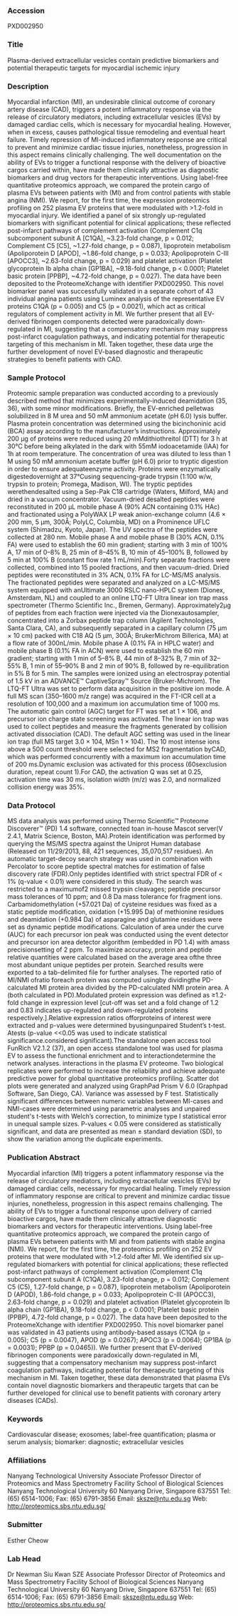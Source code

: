 ### Accession
PXD002950

### Title
Plasma-derived extracellular vesicles contain predictive biomarkers and potential therapeutic targets for myocardial ischemic injury

### Description
Myocardial infarction (MI), an undesirable clinical outcome of coronary artery disease (CAD), triggers a potent inflammatory response via the release of circulatory mediators, including extracellular vesicles (EVs) by damaged cardiac cells, which is necessary for myocardial healing. However, when in excess, causes pathological tissue remodeling and eventual heart failure. Timely repression of MI-induced inflammatory response are critical to prevent and minimize cardiac tissue injuries, nonetheless, progression in this aspect remains clinically challenging. The well documentation on the ability of EVs to trigger a functional response with the delivery of bioactive cargos carried within, have made them clinically attractive as diagnostic biomarkers and drug vectors for therapeutic interventions. Using label-free quantitative proteomics approach, we compared the protein cargo of plasma EVs between patients with (MI) and from control patients with stable angina (NMI). We report, for the first time, the expression proteomics profiling on 252 plasma EV proteins that were modulated with >1.2-fold in myocardial injury. We identified a panel of six strongly up-regulated biomarkers with significant potential for clinical applications; these reflected post-infarct pathways of complement activation (Complement C1q subcomponent subunit A [C1QA], ~3.23-fold change, p = 0.012; Complement C5 [C5], ~1.27-fold change, p = 0.087), lipoprotein metabolism (Apoliporotein D [APOD], ~1.86-fold change, p = 0.033; Apolipoprotein C-III [APOCC3], ~2.63-fold change, p = 0.029) and platelet activation (Platelet glycoprotein Ib alpha chain [GP1BA], ~9.18-fold change, p < 0.0001; Platelet basic protein [PPBP], ~4.72-fold change, p = 0.027). The data have been deposited to the ProteomeXchange with identifier PXD002950. This novel biomarker panel was successfully validated in a separate cohort of 43 individual angina patients using Luminex analysis of the representative EV proteins C1QA (p = 0.005) and C5 (p = 0.0021), which act as critical regulators of complement activity in MI. We further present that all EV-derived fibrinogen components detected were paradoxically down-regulated in MI, suggesting that a compensatory mechanism may suppress post-infarct coagulation pathways, and indicating potential for therapeutic targeting of this mechanism in MI. Taken together, these data urge the further development of novel EV-based diagnostic and therapeutic strategies to benefit patients with CAD.

### Sample Protocol
Proteomic sample preparation was conducted according to a previously described method that minimizes experimentally-induced deamidation (35, 36), with some minor modifications. Briefly, the EV-enriched pelletwas solubilized in 8 M urea and 50 mM ammonium acetate (pH 6.0) lysis buffer. Plasma protein concentration was determined using the bicinchoninic acid (BCA) assay according to the manufacturer’s instructions. Approximately 200 µg of proteins were reduced using 20 mMdithiothreitol (DTT) for 3 h at 30°C before being alkylated in the dark with 55mM iodoacetamide (IAA) for 1h at room temperature. The concentration of urea was diluted to less than 1 M using 50 mM ammonium acetate buffer (pH 6.0) prior to tryptic digestion in order to ensure adequateenzyme activity. Proteins were enzymatically digestedovernight at 37°Cusing sequencing-grade trypsin (1:100 w/w, trypsin to protein; Promega, Madison, WI). The tryptic peptides werethendesalted using a Sep-Pak C18 cartridge (Waters, Milford, MA) and dried in a vacuum concentrator. Vacuum-dried desalted peptides were reconstituted in 200 µL mobile phase A (90% ACN containing 0.1% HAc) and fractionated using a PolyWAX LP weak anion-exchange column (4.6 × 200 mm, 5 μm, 300Å; PolyLC, Columbia, MD) on a Prominence UFLC system (Shimadzu, Kyoto, Japan). The UV spectra of the peptides were collected at 280 nm. Mobile phase A and mobile phase B (30% ACN, 0.1% FA) were used to establish the 60 min gradient; starting with 3 min of 100% A, 17 min of 0–8% B, 25 min of 8–45% B, 10 min of 45–100% B, followed by 5 min at 100% B (constant flow rate 1 mL/min).Forty separate fractions were collected, combined into 15 pooled fractions, and then vacuum-dried. Dried peptides were reconstituted in 3% ACN, 0.1% FA for LC-MS/MS analysis. The fractionated peptides were separated and analyzed on a LC-MS/MS system equipped with anUltimate 3000 RSLC nano-HPLC system (Dionex, Amsterdam, NL) and coupled to an online LTQ-FT Ultra linear ion trap mass spectrometer (Thermo Scientific Inc., Bremen, Germany). Approximately2μg of peptides from each fraction were injected via the Dionexautosampler, concentrated into a Zorbax peptide trap column (Agilent Technologies, Santa Clara, CA), and subsequently separated in a capillary column (75 μm × 10 cm) packed with C18 AQ (5 μm, 300Å; BrukerMichrom Billerica, MA) at a flow rate of 300nL/min. Mobile phase A (0.1% FA in HPLC water) and mobile phase B (0.1% FA in ACN) were used to establish the 60 min gradient; starting with 1 min of 5–8% B, 44 min of 8–32% B, 7 min of 32–55% B, 1 min of 55–90% B and 2 min of 90% B, followed by re-equilibration in 5% B for 5 min. The samples were ionized using an electrospray potential of 1.5 kV in an ADVANCE™ CaptiveSpray™ Source (Bruker-Michrom). The LTQ-FT Ultra was set to perform data acquisition in the positive ion mode. A full MS scan (350–1600 m/z range) was acquired in the FT-ICR cell at a resolution of 100,000 and a maximum ion accumulation time of 1000 ms. The automatic gain control (AGC) target for FT was set at 1 × 106, and precursor ion charge state screening was activated. The linear ion trap was used to collect peptides and measure the fragments generated by collision activated dissociation (CAD). The default AGC setting was used in the linear ion trap (full MS target 3.0 × 104, MSn 1 × 104). The 10 most intense ions above a 500 count threshold were selected for MS2 fragmentation byCAD, which was performed concurrently with a maximum ion accumulation time of 200 ms.Dynamic exclusion was activated for this process (60sexclusion duration, repeat count 1).For CAD, the activation Q was set at 0.25, activation time was 30 ms, isolation width (m/z) was 2.0, and normalized collision energy was 35%.

### Data Protocol
MS data analysis was performed using Thermo Scientific™ Proteome Discoverer™ (PD) 1.4 software, connected toan in-house Mascot server(V 2.4.1, Matrix Science, Boston, MA).Protein identification was performed by querying the MS/MS spectra against the Uniprot Human database (Released on 11/29/2013, 88, 421 sequences, 35,070,517 residues). An automatic target-decoy search strategy was used in combination with Percolator to score peptide spectral matches for estimation of false discovery rate (FDR).Only peptides identified with strict spectral FDR of < 1% (q-value < 0.01) were considered in this study. The search was restricted to a maximumof2 missed trypsin cleavages; peptide precursor mass tolerances of 10 ppm; and 0.8 Da mass tolerance for fragment ions. Carbamidomethylation (+57.021 Da) of cysteine residues was fixed as a static peptide modification, oxidation (+15.995 Da) of methionine residues and deamidation (+0.984 Da) of asparagine and glutamine residues were set as dynamic peptide modifications. Calculation of area under the curve (AUC) for each precursor ion peak was conducted using the event detector and precursor ion area detector algorithm (embedded in PD 1.4) with amass precisionsetting of 2 ppm. To maximize accuracy, protein and peptide relative quantities were calculated based on the average area ofthe three most abundant unique peptides per protein. Searched results were exported to a tab-delimited file for further analyses. The reported ratio of MI/NMI ofratio foreach protein was computed usingby dividingthe PD-calculated MI protein area divided by the PD-calculated NMI protein area. A  (both calculated in PD).Modulated protein expression was defined as  ≥1.2-fold change in expression level [cut-off was set and a fold change of 1.2 and 0.83 indicates up-regulated and down-regulated proteins respectively.].Relative expression ratios offorproteins of interest were extracted and p-values were determined byusingunpaired Student’s t-test. Atests (p-value <<0.05 was used to indicate statistical significance.considered significant).The standalone open access tool FunRich V2.1.2 (37), an open access standalone tool was used for plasma EV to assess the functional enrichment and to interactiondetermine the network analyses. interactions in the plasma EV proteome. Two biological replicates were performed to increase the reliability and achieve adequate predictive power for global quantitative proteomics profiling. Scatter dot plots were generated and analyzed using GraphPad Prism V 6.0 (Graphpad Software, San Diego, CA). Variance was assessed by F test. Statistically significant differences between numeric variables between MI-cases and NMI-cases were determined using parametric analyses and unpaired student's t-tests with Welch’s correction, to minimize type I statistical error in unequal sample sizes. P-values < 0.05 were considered as statistically significant, and data are presented as mean ± standard deviation (SD), to show the variation among the duplicate experiments.

### Publication Abstract
Myocardial infarction (MI) triggers a potent inflammatory response via the release of circulatory mediators, including extracellular vesicles (EVs) by damaged cardiac cells, necessary for myocardial healing. Timely repression of inflammatory response are critical to prevent and minimize cardiac tissue injuries, nonetheless, progression in this aspect remains challenging. The ability of EVs to trigger a functional response upon delivery of carried bioactive cargos, have made them clinically attractive diagnostic biomarkers and vectors for therapeutic interventions. Using label-free quantitative proteomics approach, we compared the protein cargo of plasma EVs between patients with MI and from patients with stable angina (NMI). We report, for the first time, the proteomics profiling on 252 EV proteins that were modulated with &gt;1.2-fold after MI. We identified six up-regulated biomarkers with potential for clinical applications; these reflected post-infarct pathways of complement activation (Complement C1q subcomponent subunit A (C1QA), 3.23-fold change, p = 0.012; Complement C5 (C5), 1.27-fold change, p = 0.087), lipoprotein metabolism (Apoliporotein D (APOD), 1.86-fold change, p = 0.033; Apolipoprotein C-III (APOCC3), 2.63-fold change, p = 0.029) and platelet activation (Platelet glycoprotein Ib alpha chain (GP1BA), 9.18-fold change, p &lt; 0.0001; Platelet basic protein (PPBP), 4.72-fold change, p = 0.027). The data have been deposited to the ProteomeXchange with identifier PXD002950. This novel biomarker panel was validated in 43 patients using antibody-based assays (C1QA (p = 0.005); C5 (p = 0.0047), APOD (p = 0.0267); APOC3 (p = 0.0064); GP1BA (p = 0.0031); PPBP (p = 0.0465)). We further present that EV-derived fibrinogen components were paradoxically down-regulated in MI, suggesting that a compensatory mechanism may suppress post-infarct coagulation pathways, indicating potential for therapeutic targeting of this mechanism in MI. Taken together, these data demonstrated that plasma EVs contain novel diagnostic biomarkers and therapeutic targets that can be further developed for clinical use to benefit patients with coronary artery diseases (CADs).

### Keywords
Cardiovascular disease; exosomes; label-free quantification; plasma or serum analysis; biomarker: diagnostic; extracellular vesicles

### Affiliations
Nanyang Technological University
Associate Professor  Director of Proteomics and Mass Spectrometry Facility  School of Biological Sciences Nanyang Technological University  60 Nanyang Drive, Singapore 637551  Tel: (65) 6514-1006;  Fax: (65) 6791-3856  Email: sksze@ntu.edu.sg  Web: http://proteomics.sbs.ntu.edu.sg/

### Submitter
Esther Cheow

### Lab Head
Dr Newman Siu Kwan SZE
Associate Professor  Director of Proteomics and Mass Spectrometry Facility  School of Biological Sciences Nanyang Technological University  60 Nanyang Drive, Singapore 637551  Tel: (65) 6514-1006;  Fax: (65) 6791-3856  Email: sksze@ntu.edu.sg  Web: http://proteomics.sbs.ntu.edu.sg/



